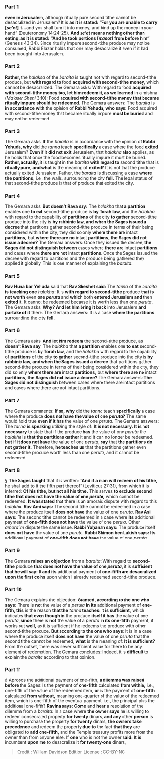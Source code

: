 
### Part 1
<b>even in Jerusalem,</b> although ritually pure second tithe cannot be desacralized in Jerusalem? It is <b>as it is stated: “For you are unable to carry [<i>se’et</i>] it…</b>and you shall turn it into money, and bind up the money in your hand” (Deuteronomy 14:24–25). <b>And <i>se’et</i> means nothing other than eating, as it is stated: “And he took portions [<i>masot</i>] from before him”</b> (Genesis 43:34). Since ritually impure second-tithe produce may not be consumed, Rabbi Elazar holds that one may desacralize it even if it had been brought into Jerusalem.

### Part 2
<b>Rather,</b> the <i>halakha</i> of the <i>baraita</i> is taught not with regard to second-tithe produce, but <b>with regard to</b> food <b>acquired with second-tithe money,</b> which cannot be desacralized. The Gemara asks: With regard to food <b>acquired with second-tithe money too, let him redeem it, as we learned</b> in a mishna (<i>Ma’aser Sheni</i> 3:10): Food <b>acquired with second-tithe money that became ritually impure should be redeemed.</b> The Gemara answers: The <i>baraita</i> is <b>in accordance with</b> the opinion of <b>Rabbi Yehuda, who says:</b> Food acquired with second-tithe money that became ritually impure <b>must be buried</b> and may not be redeemed.

### Part 3
The Gemara asks: <b>If</b> the <i>baraita</i> is in accordance with the opinion of <b>Rabbi Yehuda, why</b> did the <i>tanna</i> teach <b>specifically</b> a case where the food <b>exited</b> Jerusalem? <b>Even</b> if it <b>did not exit</b> Jerusalem, that <i>halakha</i> <b>also</b> applies, as he holds that once the food becomes ritually impure it must be buried. <b>Rather, actually,</b> it is taught in the <i>baraita</i> <b>with regard to</b> second tithe that is <b>ritually pure, and what</b> is the meaning of <b>exited?</b> It is not that the produce actually exited Jerusalem. Rather, the <i>baraita</i> is discussing a case <b>where the partitions,</b> i.e., the walls, surrounding the city <b>fell.</b> The legal status of that second-tithe produce is that of produce that exited the city.

### Part 4
The Gemara asks: <b>But doesn’t Rava say:</b> The <i>halakha</i> that <b>a partition</b> enables one <b>to eat</b> second-tithe produce is <b>by Torah law,</b> and the <i>halakha</i> with regard to the capability of <b>partitions</b> of the city <b>to gather</b> second-tithe produce into the city is <b>by rabbinic law, and when the Sages issued a decree</b> that partitions gather second-tithe produce in terms of their being considered within the city, they did so only <b>where there are</b> intact <b>partitions,</b> but <b>where there are no</b> intact <b>partitions, the Sages did not issue a decree?</b> The Gemara answers: Once they issued the decree, <b>the Sages did not distinguish between</b> cases where <b>there are</b> intact <b>partitions</b> and cases where <b>there are not</b> intact <b>partitions.</b> Once the Sages issued the decree with regard to partitions and the produce being gathered they applied it globally. This is one manner of explaining the <i>baraita</i>.

### Part 5
<b>Rav Huna bar Yehuda</b> said that <b>Rav Sheshet said:</b> The <i>tanna</i> of the <i>baraita</i> <b>is teaching one</b> <i>halakha</i>: It is <b>with regard to second-tithe</b> produce <b>that is not worth</b> even <b>one <i>peruta</i></b> and <b>which</b> both <b>entered Jerusalem and</b> then <b>exited</b> it. It cannot be redeemed because it is worth less than one <i>peruta</i>. The Gemara asks: <b>Why? And let him bring it back</b> into Jerusalem <b>and partake of it</b> there. The Gemara answers: It is a case <b>where the partitions</b> surrounding the city <b>fell.</b>

### Part 6
The Gemara asks: <b>And let him redeem</b> the second-tithe produce, as <b>doesn’t Rava say:</b> The <i>halakha</i> that <b>a partition</b> enables one <b>to eat</b> second-tithe produce is <b>by Torah law,</b> and the <i>halakha</i> with regard to the capability of <b>partitions</b> of the city <b>to gather</b> second-tithe produce into the city is <b>by rabbinic law, and when the Sages issued a decree</b> that partitions gather second-tithe produce in terms of their being considered within the city, they did so only <b>where there are</b> intact <b>partitions,</b> but <b>where there are no</b> intact <b>partitions, the Sages did not issue a decree?</b> The Gemara answers: <b>The Sages did not distinguish</b> between cases where there are intact partitions and cases where there are not intact partitions.

### Part 7
The Gemara comments: <b>If so, why</b> did the <i>tanna</i> teach <b>specifically</b> a case where the produce <b>does not have the value of one <i>peruta</i>?</b> The same would hold true <b>even if it has</b> the value of one <i>peruta</i>. The Gemara answers: The <i>tanna</i> <b>is speaking</b> utilizing the style of: <b>It is not necessary. It is not necessary</b> to state that if the produce <b>has</b> the value of one <i>peruta</i> the <i>halakha</i> is <b>that the partitions gather it</b> and it can no longer be redeemed, <b>but</b> if <b>it does not have</b> the value of one <i>peruta</i>, <b>say</b> that <b>the partitions do not gather it.</b> Therefore, <b>he teaches us</b> that the partitions gather even second-tithe produce worth less than one <i>peruta</i>, and it cannot be redeemed.

### Part 8
§ <b>The Sages taught</b> that it is written: <b>“And if a man will redeem of his tithe,</b> he shall add to it the fifth part thereof” (Leviticus 27:31), from which it is inferred: <b>Of his tithe, but not all his tithe.</b> This serves <b>to exclude second tithe that does not have the value of one <i>peruta</i>,</b> which cannot be redeemed. <b>It was stated</b> that there is an amoraic dispute with regard to this <i>halakha</i>. <b>Rav Ami says:</b> The second tithe cannot be redeemed in a case where the produce itself <b>does not have</b> the value of one <i>peruta</i>. <b>Rav Asi says:</b> The second tithe cannot be redeemed in a case where <b>its</b> additional payment of <b>one-fifth does not have</b> the value of one <i>peruta</i>. Other <i>amora’im</i> dispute the same issue. <b>Rabbi Yoḥanan says:</b> The produce itself <b>does not have</b> the value of one <i>peruta</i>. <b>Rabbi Shimon ben Lakish says: Its</b> additional payment of <b>one-fifth does not have</b> the value of one <i>peruta</i>.

### Part 9
The Gemara <b>raises an objection</b> from a <i>baraita</i>: With regard to <b>second-tithe</b> produce <b>that does not have the value of one <i>peruta</i>,</b> it is <b>sufficient that he will say: It and its</b> additional payment of <b>one-fifth are desacralized upon the first coins</b> upon which I already redeemed second-tithe produce.

### Part 10
The Gemara explains the objection: <b>Granted, according to the one who says:</b> There is <b>not</b> the value of a <i>peruta</i> <b>in its</b> additional payment of <b>one-fifth, this</b> is the reason <b>that the</b> <i>tanna</i> <b>teaches: It is sufficient,</b> which indicates <b>that even though in</b> the produce <b>itself it has</b> the value of one <i>peruta</i>, <b>since</b> there is <b>not</b> the value of a <i>peruta</i> <b>in its one-fifth</b> payment, it works out <b>well,</b> as it is sufficient if he redeems the produce with other second-tithe produce. <b>But according to the one who says:</b> It is in a case where the produce itself <b>does not have</b> the value of one <i>peruta</i> that the second tithe cannot be redeemed, <b>what</b> is the meaning of: <b>It is sufficient?</b> From the outset, there was never sufficient value for there to be any element of redemption. The Gemara concludes: Indeed, it is <b>difficult</b> to explain the <i>baraita</i> according to that opinion.

### Part 11
§ Apropos the additional payment of one-fifth, <b>a dilemma was raised before</b> the Sages: Is the payment of <b>one-fifth</b> calculated <b>from within,</b> i.e., one-fifth of the value of the redeemed item, <b>or</b> is the payment of <b>one-fifth</b> calculated <b>from without,</b> meaning one-quarter of the value of the redeemed item, which is one-fifth of the eventual payment, i.e., the principal plus the additional one-fifth? <b>Ravina says: Come</b> and <b>hear</b> a resolution of the dilemma from a <i>baraita</i>: In a case where <b>the owner says</b> he is willing to redeem consecrated property <b>for twenty</b> dinars, <b>and any</b> other <b>person</b> is willing to purchase the property <b>for twenty</b> dinars, <b>the owners take precedence</b> and redeem the property <b>due to</b> the fact <b>that they</b> are obligated to <b>add one-fifth,</b> and the Temple treasury profits more from the owner than from anyone else. If <b>one</b> who is not the owner <b>said: It is</b> incumbent <b>upon me</b> to desacralize it <b>for twenty-one</b> dinars,

>Credit : William Davidson Edition
>License : CC-BY-NC